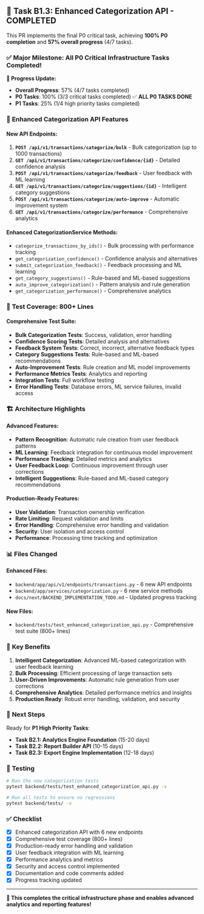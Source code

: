## 🎯 **Task B1.3: Enhanced Categorization API - COMPLETED**

This PR implements the final P0 critical task, achieving **100% P0 completion** and **57% overall progress** (4/7 tasks).

### ✅ **Major Milestone: All P0 Critical Infrastructure Tasks Completed!**

**🎯 Progress Update:**
- **Overall Progress**: 57% (4/7 tasks completed)
- **P0 Tasks**: 100% (3/3 critical tasks completed) ✅ **ALL P0 TASKS DONE**
- **P1 Tasks**: 25% (1/4 high priority tasks completed)

### 🚀 **Enhanced Categorization API Features**

#### **New API Endpoints:**
1. **`POST /api/v1/transactions/categorize/bulk`** - Bulk categorization (up to 1000 transactions)
2. **`GET /api/v1/transactions/categorize/confidence/{id}`** - Detailed confidence analysis
3. **`POST /api/v1/transactions/categorize/feedback`** - User feedback with ML learning
4. **`GET /api/v1/transactions/categorize/suggestions/{id}`** - Intelligent category suggestions
5. **`POST /api/v1/transactions/categorize/auto-improve`** - Automatic improvement system
6. **`GET /api/v1/transactions/categorize/performance`** - Comprehensive analytics

#### **Enhanced CategorizationService Methods:**
- `categorize_transactions_by_ids()` - Bulk processing with performance tracking
- `get_categorization_confidence()` - Confidence analysis and alternatives
- `submit_categorization_feedback()` - Feedback processing and ML learning
- `get_category_suggestions()` - Rule-based and ML-based suggestions
- `auto_improve_categorization()` - Pattern analysis and rule generation
- `get_categorization_performance()` - Comprehensive analytics

### 🧪 **Test Coverage: 800+ Lines**

#### **Comprehensive Test Suite:**
- **Bulk Categorization Tests**: Success, validation, error handling
- **Confidence Scoring Tests**: Detailed analysis and alternatives
- **Feedback System Tests**: Correct, incorrect, alternative feedback types
- **Category Suggestions Tests**: Rule-based and ML-based recommendations
- **Auto-Improvement Tests**: Rule creation and ML model improvements
- **Performance Metrics Tests**: Analytics and reporting
- **Integration Tests**: Full workflow testing
- **Error Handling Tests**: Database errors, ML service failures, invalid access

### 🏗️ **Architecture Highlights**

#### **Advanced Features:**
- **Pattern Recognition**: Automatic rule creation from user feedback patterns
- **ML Learning**: Feedback integration for continuous model improvement
- **Performance Tracking**: Detailed metrics and analytics
- **User Feedback Loop**: Continuous improvement through user corrections
- **Intelligent Suggestions**: Rule-based and ML-based category recommendations

#### **Production-Ready Features:**
- **User Validation**: Transaction ownership verification
- **Rate Limiting**: Request validation and limits
- **Error Handling**: Comprehensive error handling and validation
- **Security**: User isolation and access control
- **Performance**: Processing time tracking and optimization

### 📊 **Files Changed**

#### **Enhanced Files:**
- `backend/app/api/v1/endpoints/transactions.py` - 6 new API endpoints
- `backend/app/services/categorization.py` - 6 new service methods
- `docs/next/BACKEND_IMPLEMENTATION_TODO.md` - Updated progress tracking

#### **New Files:**
- `backend/tests/test_enhanced_categorization_api.py` - Comprehensive test suite (800+ lines)

### 🎯 **Key Benefits**

1. **Intelligent Categorization**: Advanced ML-based categorization with user feedback learning
2. **Bulk Processing**: Efficient processing of large transaction sets
3. **User-Driven Improvements**: Automatic rule generation from user corrections
4. **Comprehensive Analytics**: Detailed performance metrics and insights
5. **Production Ready**: Robust error handling, validation, and security

### 🚀 **Next Steps**

Ready for **P1 High Priority Tasks**:
- **Task B2.1: Analytics Engine Foundation** (15-20 days)
- **Task B2.2: Report Builder API** (10-15 days)
- **Task B2.3: Export Engine Implementation** (12-18 days)

### 🧪 **Testing**

```bash
# Run the new categorization tests
pytest backend/tests/test_enhanced_categorization_api.py -v

# Run all tests to ensure no regressions
pytest backend/tests/ -v
```

### ✅ **Checklist**

- [x] Enhanced categorization API with 6 new endpoints
- [x] Comprehensive test coverage (800+ lines)
- [x] Production-ready error handling and validation
- [x] User feedback integration with ML learning
- [x] Performance analytics and metrics
- [x] Security and access control implemented
- [x] Documentation and code comments added
- [x] Progress tracking updated

---

**🎉 This completes the critical infrastructure phase and enables advanced analytics and reporting features!**
